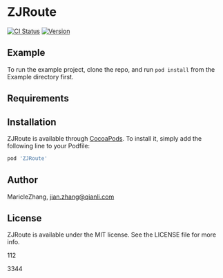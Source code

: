 # ZJRoute
[![CI Status](https://img.shields.io/travis/MaricleZhang/ZJRoute.svg?style=flat)](https://travis-ci.org/MaricleZhang/ZJRoute)
[![Version](https://img.shields.io/cocoapods/v/ZJRoute.svg?style=flat)](https://cocoapods.org/pods/ZJRoute)

## Example

To run the example project, clone the repo, and run `pod install` from the Example directory first.

## Requirements

## Installation

ZJRoute is available through [CocoaPods](https://cocoapods.org). To install
it, simply add the following line to your Podfile:

```ruby
pod 'ZJRoute'
```

## Author

MaricleZhang, jian.zhang@qianli.com

## License

ZJRoute is available under the MIT license. See the LICENSE file for more info.

112


3344